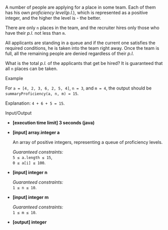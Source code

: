 
A number of people are applying for a place in some team. Each of them has his own  _proficiency level_(_p.l._), which is represented as a positive integer, and the higher the level is - the better.

There are only  `n`  places in the team, and the recruiter hires only those who have their  _p.l._  not less than  `m`.

All applicants are standing in a queue and if the current one satisfies the required conditions, he is taken into the team right away. Once the team is full, all the remaining people are denied regardless of their  _p.l_.

What is the total  _p.l._  of the applicants that get be hired? It is guaranteed that all  `n`  places can be taken.

Example

For  `a = [4, 2, 3, 6, 2, 5, 4]`,  `n = 3`, and  `m = 4`, the output should be  
`summaryProficiency(a, n, m) = 15`.

Explanation:  `4 + 6 + 5 = 15`.

Input/Output

-   **[execution time limit] 3 seconds (java)**
    
-   **[input] array.integer a**
    
    An array of positive integers, representing a queue of proficiency levels.
    
    _Guaranteed constraints:_  
    `5 ≤ a.length ≤ 15`,  
    `0 ≤ a[i] ≤ 100`.
    
-   **[input] integer n**
    
    _Guaranteed constraints:_  
    `1 ≤ n ≤ 10`.
    
-   **[input] integer m**
    
    _Guaranteed constraints:_  
    `1 ≤ m ≤ 10`.
    
-   **[output] integer**